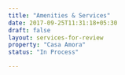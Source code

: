 ```yaml
---
title: "Amenities & Services"
date: 2017-09-25T11:31:18+05:30
draft: false
layout: services-for-review
property: "Casa Amora"
status: "In Process"

---
```


